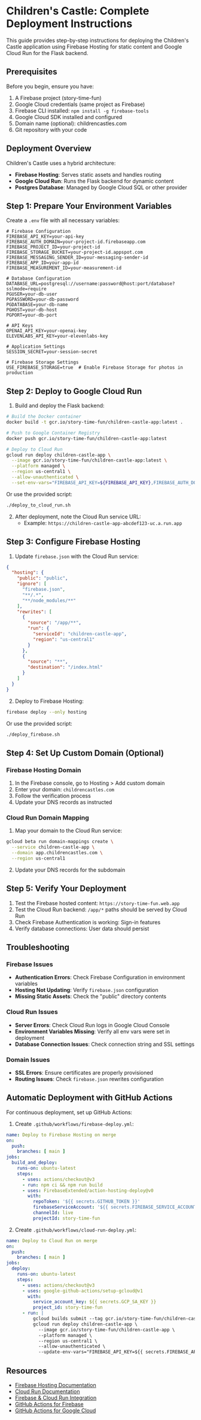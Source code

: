 # Children's Castle: Complete Deployment Instructions

This guide provides step-by-step instructions for deploying the Children's Castle application using Firebase Hosting for static content and Google Cloud Run for the Flask backend.

## Prerequisites

Before you begin, ensure you have:

1. A Firebase project (story-time-fun)
2. Google Cloud credentials (same project as Firebase)
3. Firebase CLI installed: `npm install -g firebase-tools`
4. Google Cloud SDK installed and configured
5. Domain name (optional): childrencastles.com
6. Git repository with your code

## Deployment Overview

Children's Castle uses a hybrid architecture:
- **Firebase Hosting**: Serves static assets and handles routing
- **Google Cloud Run**: Runs the Flask backend for dynamic content
- **Postgres Database**: Managed by Google Cloud SQL or other provider

## Step 1: Prepare Your Environment Variables

Create a `.env` file with all necessary variables:

```
# Firebase Configuration
FIREBASE_API_KEY=your-api-key
FIREBASE_AUTH_DOMAIN=your-project-id.firebaseapp.com
FIREBASE_PROJECT_ID=your-project-id
FIREBASE_STORAGE_BUCKET=your-project-id.appspot.com
FIREBASE_MESSAGING_SENDER_ID=your-messaging-sender-id
FIREBASE_APP_ID=your-app-id
FIREBASE_MEASUREMENT_ID=your-measurement-id

# Database Configuration
DATABASE_URL=postgresql://username:password@host:port/database?sslmode=require
PGUSER=your-db-user
PGPASSWORD=your-db-password
PGDATABASE=your-db-name
PGHOST=your-db-host
PGPORT=your-db-port

# API Keys
OPENAI_API_KEY=your-openai-key
ELEVENLABS_API_KEY=your-elevenlabs-key

# Application Settings
SESSION_SECRET=your-session-secret

# Firebase Storage Settings
USE_FIREBASE_STORAGE=true  # Enable Firebase Storage for photos in production
```

## Step 2: Deploy to Google Cloud Run

1. Build and deploy the Flask backend:

```bash
# Build the Docker container
docker build -t gcr.io/story-time-fun/children-castle-app:latest .

# Push to Google Container Registry
docker push gcr.io/story-time-fun/children-castle-app:latest

# Deploy to Cloud Run
gcloud run deploy children-castle-app \
  --image gcr.io/story-time-fun/children-castle-app:latest \
  --platform managed \
  --region us-central1 \
  --allow-unauthenticated \
  --set-env-vars="FIREBASE_API_KEY=${FIREBASE_API_KEY},FIREBASE_AUTH_DOMAIN=${FIREBASE_AUTH_DOMAIN},FIREBASE_PROJECT_ID=${FIREBASE_PROJECT_ID},FIREBASE_STORAGE_BUCKET=${FIREBASE_STORAGE_BUCKET},FIREBASE_MESSAGING_SENDER_ID=${FIREBASE_MESSAGING_SENDER_ID},FIREBASE_APP_ID=${FIREBASE_APP_ID},FIREBASE_MEASUREMENT_ID=${FIREBASE_MEASUREMENT_ID},DATABASE_URL=${DATABASE_URL},PGUSER=${PGUSER},PGPASSWORD=${PGPASSWORD},PGDATABASE=${PGDATABASE},PGHOST=${PGHOST},PGPORT=${PGPORT},OPENAI_API_KEY=${OPENAI_API_KEY},ELEVENLABS_API_KEY=${ELEVENLABS_API_KEY},SESSION_SECRET=${SESSION_SECRET}"
```

Or use the provided script:

```bash
./deploy_to_cloud_run.sh
```

2. After deployment, note the Cloud Run service URL:
   - Example: `https://children-castle-app-abcdef123-uc.a.run.app`

## Step 3: Configure Firebase Hosting

1. Update `firebase.json` with the Cloud Run service:

```json
{
  "hosting": {
    "public": "public",
    "ignore": [
      "firebase.json",
      "**/.*",
      "**/node_modules/**"
    ],
    "rewrites": [
      {
        "source": "/app/**",
        "run": {
          "serviceId": "children-castle-app",
          "region": "us-central1"
        }
      },
      {
        "source": "**",
        "destination": "/index.html"
      }
    ]
  }
}
```

2. Deploy to Firebase Hosting:

```bash
firebase deploy --only hosting
```

Or use the provided script:

```bash
./deploy_firebase.sh
```

## Step 4: Set Up Custom Domain (Optional)

### Firebase Hosting Domain

1. In the Firebase console, go to Hosting > Add custom domain
2. Enter your domain: `childrencastles.com`
3. Follow the verification process
4. Update your DNS records as instructed

### Cloud Run Domain Mapping

1. Map your domain to the Cloud Run service:

```bash
gcloud beta run domain-mappings create \
  --service children-castle-app \
  --domain app.childrencastles.com \
  --region us-central1
```

2. Update your DNS records for the subdomain

## Step 5: Verify Your Deployment

1. Test the Firebase hosted content: `https://story-time-fun.web.app`
2. Test the Cloud Run backend: `/app/*` paths should be served by Cloud Run
3. Check Firebase Authentication is working: Sign-in features
4. Verify database connections: User data should persist

## Troubleshooting

### Firebase Issues

- **Authentication Errors**: Check Firebase Configuration in environment variables
- **Hosting Not Updating**: Verify `firebase.json` configuration
- **Missing Static Assets**: Check the "public" directory contents

### Cloud Run Issues

- **Server Errors**: Check Cloud Run logs in Google Cloud Console
- **Environment Variables Missing**: Verify all env vars were set in deployment
- **Database Connection Issues**: Check connection string and SSL settings

### Domain Issues

- **SSL Errors**: Ensure certificates are properly provisioned
- **Routing Issues**: Check `firebase.json` rewrites configuration

## Automatic Deployment with GitHub Actions

For continuous deployment, set up GitHub Actions:

1. Create `.github/workflows/firebase-deploy.yml`:

```yaml
name: Deploy to Firebase Hosting on merge
on:
  push:
    branches: [ main ]
jobs:
  build_and_deploy:
    runs-on: ubuntu-latest
    steps:
      - uses: actions/checkout@v3
      - run: npm ci && npm run build
      - uses: FirebaseExtended/action-hosting-deploy@v0
        with:
          repoToken: '${{ secrets.GITHUB_TOKEN }}'
          firebaseServiceAccount: '${{ secrets.FIREBASE_SERVICE_ACCOUNT }}'
          channelId: live
          projectId: story-time-fun
```

2. Create `.github/workflows/cloud-run-deploy.yml`:

```yaml
name: Deploy to Cloud Run on merge
on:
  push:
    branches: [ main ]
jobs:
  deploy:
    runs-on: ubuntu-latest
    steps:
      - uses: actions/checkout@v3
      - uses: google-github-actions/setup-gcloud@v1
        with:
          service_account_key: ${{ secrets.GCP_SA_KEY }}
          project_id: story-time-fun
      - run: |
          gcloud builds submit --tag gcr.io/story-time-fun/children-castle-app
          gcloud run deploy children-castle-app \
            --image gcr.io/story-time-fun/children-castle-app \
            --platform managed \
            --region us-central1 \
            --allow-unauthenticated \
            --update-env-vars="FIREBASE_API_KEY=${{ secrets.FIREBASE_API_KEY }},FIREBASE_AUTH_DOMAIN=${{ secrets.FIREBASE_AUTH_DOMAIN }},FIREBASE_PROJECT_ID=${{ secrets.FIREBASE_PROJECT_ID }},FIREBASE_STORAGE_BUCKET=${{ secrets.FIREBASE_STORAGE_BUCKET }},FIREBASE_MESSAGING_SENDER_ID=${{ secrets.FIREBASE_MESSAGING_SENDER_ID }},FIREBASE_APP_ID=${{ secrets.FIREBASE_APP_ID }},FIREBASE_MEASUREMENT_ID=${{ secrets.FIREBASE_MEASUREMENT_ID }},DATABASE_URL=${{ secrets.DATABASE_URL }},OPENAI_API_KEY=${{ secrets.OPENAI_API_KEY }},ELEVENLABS_API_KEY=${{ secrets.ELEVENLABS_API_KEY }},SESSION_SECRET=${{ secrets.SESSION_SECRET }}"
```

## Resources

- [Firebase Hosting Documentation](https://firebase.google.com/docs/hosting)
- [Cloud Run Documentation](https://cloud.google.com/run/docs)
- [Firebase & Cloud Run Integration](https://firebase.google.com/docs/hosting/cloud-run)
- [GitHub Actions for Firebase](https://github.com/marketplace/actions/deploy-to-firebase-hosting)
- [GitHub Actions for Google Cloud](https://github.com/google-github-actions/setup-gcloud)